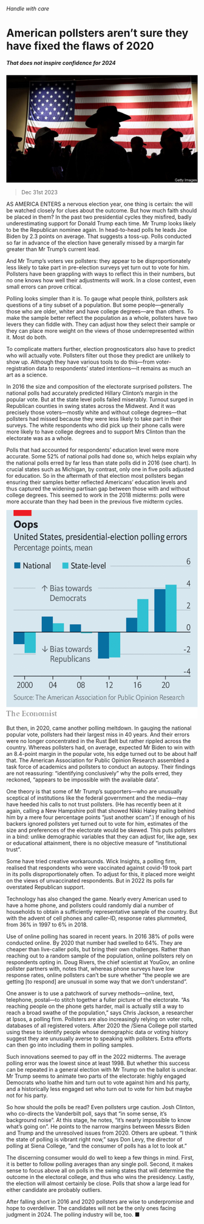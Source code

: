 ###### Handle with care

# American pollsters aren’t sure they have fixed the flaws of 2020 

##### That does not inspire confidence for 2024 

![image](images/20240106_USP504.jpg) 

> Dec 31st 2023 

AS AMERICA ENTERS a nervous election year, one thing is certain: the  will be watched closely for clues about the outcome. But how much faith should be placed in them? In the past two presidential cycles they misfired, badly underestimating support for Donald Trump each time. Mr Trump looks likely to be the Republican nominee again. In head-to-head polls he leads Joe Biden by 2.3 points on average. That suggests a toss-up. Polls conducted so far in advance of the election have generally missed by a margin far greater than Mr Trump’s current lead.

And Mr Trump’s voters vex pollsters: they appear to be disproportionately less likely to take part in pre-election surveys yet turn out to vote for him. Pollsters have been grappling with ways to reflect this in their numbers, but no one knows how well their adjustments will work. In a close contest, even small errors can prove critical. 

Polling looks simpler than it is. To gauge what people think, pollsters ask questions of a tiny subset of a population. But some people—generally those who are older, whiter and have college degrees—are  than others. To make the sample better reflect the population as a whole, pollsters have two levers they can fiddle with. They can adjust how they select their sample or they can place more weight on the views of those underrepresented within it. Most do both. 

To complicate matters further, election prognosticators also have to predict who will actually vote. Pollsters filter out those they predict are unlikely to show up. Although they have various tools to do this—from voter-registration data to respondents’ stated intentions—it remains as much an art as a science.

In 2016 the size and composition of the electorate surprised pollsters. The national polls had accurately predicted Hillary Clinton’s margin in the popular vote. But at the state level polls failed miserably. Turnout surged in Republican counties in swing states across the Midwest. And it was precisely those voters—mostly white and without college degrees—that pollsters had missed because they were less likely to take part in their surveys. The white respondents who did pick up their phone calls were more likely to have college degrees and to support Mrs Clinton than the electorate was as a whole. 

Polls that had accounted for respondents’ education level were more accurate. Some 52% of national polls had done so, which helps explain why the national polls erred by far less than state polls did in 2016 (see chart). In crucial states such as Michigan, by contrast, only one in five polls adjusted for education. So in the aftermath of that election most pollsters began ensuring their samples better reflected Americans’ education levels and thus captured the widening partisan gap between those with and without college degrees. This seemed to work in the 2018 midterms: polls were more accurate than they had been in the previous five midterm cycles.

![image](images/20230106_USC825.png) 


But then, in 2020, came another polling meltdown. In gauging the national popular vote, pollsters had their largest miss in 40 years. And their errors were no longer concentrated in the Rust Belt but rather rippled across the country. Whereas pollsters had, on average, expected Mr Biden to win with an 8.4-point margin in the popular vote, his edge turned out to be about half that. The American Association for Public Opinion Research assembled a task force of academics and pollsters to conduct an autopsy. Their findings are not reassuring: “identifying conclusively” why the polls erred, they reckoned, “appears to be impossible with the available data”. 

One theory is that some of Mr Trump’s supporters—who are unusually sceptical of institutions like the federal government and the media—may have heeded his calls to not trust pollsters. (He has recently been at it again, calling a New Hampshire poll that showed Nikki Haley trailing behind him by a mere four percentage points “just another scam”.) If enough of his backers ignored pollsters yet turned out to vote for him, estimates of the size and preferences of the electorate would be skewed. This puts pollsters in a bind: unlike demographic variables that they can adjust for, like age, sex or educational attainment, there is no objective measure of “institutional trust”.

Some have tried creative workarounds. Wick Insights, a polling firm, realised that respondents who were vaccinated against covid-19 took part in its polls disproportionately often. To adjust for this, it placed more weight on the views of unvaccinated respondents. But in 2022 its polls far overstated Republican support. 

Technology has also changed the game. Nearly every American used to have a home phone, and pollsters could randomly dial a number of households to obtain a sufficiently representative sample of the country. But with the advent of cell phones and caller-ID, response rates plummeted, from 36% in 1997 to 6% in 2018.

Use of online polling has soared in recent years. In 2016 38% of polls were conducted online. By 2020 that number had swelled to 64%. They are cheaper than live-caller polls, but bring their own challenges. Rather than reaching out to a random sample of the population, online pollsters rely on respondents opting in. Doug Rivers, the chief scientist at YouGov, an online pollster partners with, notes that, whereas phone surveys have low response rates, online pollsters can’t be sure whether “the people we are getting [to respond] are unusual in some way that we don’t understand”. 

One answer is to use a patchwork of survey methods—online, text, telephone, postal—to stitch together a fuller picture of the electorate. “As reaching people on the phone gets harder, mail is actually still a way to reach a broad swathe of the population,” says Chris Jackson, a researcher at Ipsos, a polling firm. Pollsters are also increasingly relying on voter rolls, databases of all registered voters. After 2020 the /Siena College poll started using these to identify people whose demographic data or voting history suggest they are unusually averse to speaking with pollsters. Extra efforts can then go into including them in polling samples. 

Such innovations seemed to pay off in the 2022 midterms. The average polling error was the lowest since at least 1998. But whether this success can be repeated in a general election with Mr Trump on the ballot is unclear. Mr Trump seems to animate two parts of the electorate: highly engaged Democrats who loathe him and turn out to vote against him and his party, and a historically less engaged set who turn out to vote for him but maybe not for his party.


So how should the polls be read? Even pollsters urge caution. Josh Clinton, who co-directs the Vanderbilt poll, says that “in some sense, it’s background noise”. At this stage, he notes, “it’s nearly impossible to know what’s going on”. He points to the narrow margins between Messrs Biden and Trump and the unresolved issues from 2020. Others are upbeat. “I think the state of polling is vibrant right now,” says Don Levy, the director of polling at Siena College, “and the consumer of polls has a lot to look at.” 

The discerning consumer would do well to keep a few things in mind. First, it is better to follow polling averages than any single poll. Second, it makes sense to focus above all on polls in the swing states that will determine the outcome in the electoral college, and thus who wins the presidency. Lastly, the election will almost certainly be close. Polls that show a large lead for either candidate are probably outliers.

After falling short in 2016 and 2020 pollsters are wise to underpromise and hope to overdeliver. The candidates will not be the only ones facing judgment in 2024. The polling industry will be, too. ■


